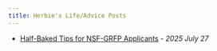 ```yaml
---
title: Herbie's Life/Advice Posts
---
```


- [Half-Baked Tips for NSF-GRFP Applicants](/posts/nsf_grfp_tips/) - *2025 July 27*